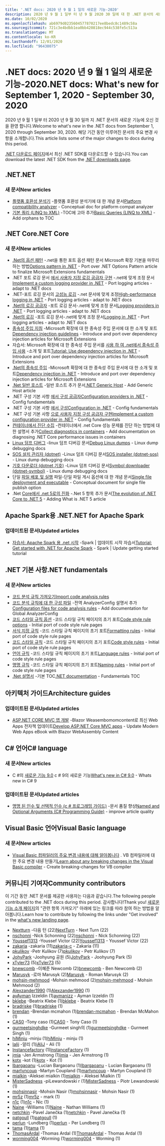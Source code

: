```yaml
---
title: '.NET docs: 2020 년 9 월 1 일의 새로운 기능-2020'
description: 2020 년 9 월 1 일부 터 년 9 월 2020 30 일에 대 한 .NET 문서의 새로운 기능입니다.
ms.date: 10/02/2020
ms.openlocfilehash: ab6979d0235604577870217ee8bedc8c1489c58a
ms.sourcegitcommit: 721c3e4bdbb1ea0bb420818ec944c538fe5c513a
ms.translationtype: MT
ms.contentlocale: ko-KR
ms.lasthandoff: 12/01/2020
ms.locfileid: "96438075"
---
```

# <a name="net-docs-whats-new-for-september-1-2020---september-30-2020"></a><span data-ttu-id="4d80c-103">.NET docs: 2020 년 9 월 1 일의 새로운 기능-2020</span><span class="sxs-lookup"><span data-stu-id="4d80c-103">.NET docs: What's new for September 1, 2020 - September 30, 2020</span></span>

<span data-ttu-id="4d80c-104">2020 년 9 월 1 일부 터 2020 년 9 월 30 일까 지 .NET 문서의 새로운 기능에 오신 것을 환영 합니다.</span><span class="sxs-lookup"><span data-stu-id="4d80c-104">Welcome to what's new in the .NET docs from September 1, 2020 through September 30, 2020.</span></span> <span data-ttu-id="4d80c-105">해당 기간 동안 이루어진 문서의 주요 변경 사항을 소개합니다.</span><span class="sxs-lookup"><span data-stu-id="4d80c-105">This article lists some of the major changes to docs during this period.</span></span>

<span data-ttu-id="4d80c-106">[.NET 다운로드 페이지](https://dotnet.microsoft.com/download)에서 최신 .NET SDK를 다운로드할 수 있습니다.</span><span class="sxs-lookup"><span data-stu-id="4d80c-106">You can download the latest .NET SDK from the [.NET downloads page](https://dotnet.microsoft.com/download).</span></span>

## <a name="net"></a><span data-ttu-id="4d80c-107">.NET</span><span class="sxs-lookup"><span data-stu-id="4d80c-107">.NET</span></span>

### <a name="new-articles"></a><span data-ttu-id="4d80c-108">새 문서</span><span class="sxs-lookup"><span data-stu-id="4d80c-108">New articles</span></span>

- <span data-ttu-id="4d80c-109">[플랫폼 호환성 분석기](../standard/analyzers/platform-compat-analyzer.md) -플랫폼 호환성 분석기에 대 한 개념 문서</span><span class="sxs-lookup"><span data-stu-id="4d80c-109">[Platform compatibility analyzer](../standard/analyzers/platform-compat-analyzer.md) - Conceptual doc for platform compat analyzer</span></span>
- <span data-ttu-id="4d80c-110">[기본 쿼리 (LINQ to XML)](../standard/linq/basic-queries-linq-to-xml.md) -TOC에 고아 추가</span><span class="sxs-lookup"><span data-stu-id="4d80c-110">[Basic Queries (LINQ to XML)](../standard/linq/basic-queries-linq-to-xml.md) - Add orphans to TOC</span></span>

## <a name="net-core"></a><span data-ttu-id="4d80c-111">.NET Core</span><span class="sxs-lookup"><span data-stu-id="4d80c-111">.NET Core</span></span>

### <a name="new-articles"></a><span data-ttu-id="4d80c-112">새 문서</span><span class="sxs-lookup"><span data-stu-id="4d80c-112">New articles</span></span>

- <span data-ttu-id="4d80c-113">[.Net의 옵션 패턴](../core/extensions/options.md) -.net을 통한 포트 옵션 패턴 문서 Microsoft 확장 기본을 마무리 하는 방법</span><span class="sxs-lookup"><span data-stu-id="4d80c-113">[Options pattern in .NET](../core/extensions/options.md) - Port over .NET Options Pattern article to finalize Microsoft Extensions fundamentals</span></span>
- <span data-ttu-id="4d80c-114">.NET 포트 로깅 문서 [에서 사용자 지정 로깅 공급자 구현](../core/extensions/custom-logging-provider.md) -.net에 맞게 조정 문서</span><span class="sxs-lookup"><span data-stu-id="4d80c-114">[Implement a custom logging provider in .NET](../core/extensions/custom-logging-provider.md) - Port logging articles - adapt to .NET docs</span></span>
- <span data-ttu-id="4d80c-115">.NET-포트 로깅 문서의 [고성능 로깅](../core/extensions/high-performance-logging.md) -.net 문서에 맞게 조정</span><span class="sxs-lookup"><span data-stu-id="4d80c-115">[High-performance logging in .NET](../core/extensions/high-performance-logging.md) - Port logging articles - adapt to .NET docs</span></span>
- <span data-ttu-id="4d80c-116">[.Net의 로깅 공급자](../core/extensions/logging-providers.md) -포트 로깅 문서-.net에 맞게 조정 문서</span><span class="sxs-lookup"><span data-stu-id="4d80c-116">[Logging providers in .NET](../core/extensions/logging-providers.md) - Port logging articles - adapt to .NET docs</span></span>
- <span data-ttu-id="4d80c-117">[.Net의 로깅](../core/extensions/logging.md) -포트 로깅 문서-.net에 맞게 조정 문서</span><span class="sxs-lookup"><span data-stu-id="4d80c-117">[Logging in .NET](../core/extensions/logging.md) - Port logging articles - adapt to .NET docs</span></span>
- <span data-ttu-id="4d80c-118">[종속성 주입 지침](../core/extensions/dependency-injection-guidelines.md) -Microsoft 확장에 대 한 종속성 주입 문서에 대 한 소개 및 포트</span><span class="sxs-lookup"><span data-stu-id="4d80c-118">[Dependency injection guidelines](../core/extensions/dependency-injection-guidelines.md) - Introduce and port over dependency injection articles for Microsoft Extensions</span></span>
- <span data-ttu-id="4d80c-119">자습서: Microsoft 확장에 대 한 종속성 주입 문서를 [사용 하 여 .net에서 종속성 주입 사용](../core/extensions/dependency-injection-usage.md) -소개 및 포트</span><span class="sxs-lookup"><span data-stu-id="4d80c-119">[Tutorial: Use dependency injection in .NET](../core/extensions/dependency-injection-usage.md) - Introduce and port over dependency injection articles for Microsoft Extensions</span></span>
- <span data-ttu-id="4d80c-120">[.Net의 종속성 주입](../core/extensions/dependency-injection.md) -Microsoft 확장에 대 한 종속성 주입 문서에 대 한 소개 및 포트</span><span class="sxs-lookup"><span data-stu-id="4d80c-120">[Dependency injection in .NET](../core/extensions/dependency-injection.md) - Introduce and port over dependency injection articles for Microsoft Extensions</span></span>
- <span data-ttu-id="4d80c-121">[.Net 일반 호스트](../core/extensions/generic-host.md) -일반 호스트 추가 문서</span><span class="sxs-lookup"><span data-stu-id="4d80c-121">[.NET Generic Host](../core/extensions/generic-host.md) - Add Generic Host article</span></span>
- <span data-ttu-id="4d80c-122">.NET 구성 기본 사항 [에서 구성 공급자](../core/extensions/configuration-providers.md)</span><span class="sxs-lookup"><span data-stu-id="4d80c-122">[Configuration providers in .NET](../core/extensions/configuration-providers.md) - Config fundamentals</span></span>
- <span data-ttu-id="4d80c-123">.NET 구성 기본 사항 [에서 구성](../core/extensions/configuration.md)</span><span class="sxs-lookup"><span data-stu-id="4d80c-123">[Configuration in .NET](../core/extensions/configuration.md) - Config fundamentals</span></span>
- <span data-ttu-id="4d80c-124">.NET 구성 기본 사항 [으로 사용자 지정 구성 공급자 구현](../core/extensions/custom-configuration-provider.md)</span><span class="sxs-lookup"><span data-stu-id="4d80c-124">[Implement a custom configuration provider in .NET](../core/extensions/custom-configuration-provider.md) - Config fundamentals</span></span>
- <span data-ttu-id="4d80c-125">[컨테이너에서 진단 수집](../core/diagnostics/diagnostics-in-containers.md) -컨테이너에서 .net Core 성능 문제를 진단 하는 방법에 대 한 설명서 추가</span><span class="sxs-lookup"><span data-stu-id="4d80c-125">[Collect diagnostics in containers](../core/diagnostics/diagnostics-in-containers.md) - Add documentation on diagnosing .NET Core performance issues in containers</span></span>
- <span data-ttu-id="4d80c-126">[Linux 덤프 디버그](../core/diagnostics/debug-linux-dumps.md) -linux 덤프 디버깅 문서</span><span class="sxs-lookup"><span data-stu-id="4d80c-126">[Debug Linux dumps](../core/diagnostics/debug-linux-dumps.md) - Linux dump debugging docs</span></span>
- <span data-ttu-id="4d80c-127">[SOS 설치 관리자 (dotnet)](../core/diagnostics/dotnet-sos.md) -Linux 덤프 디버깅 문서</span><span class="sxs-lookup"><span data-stu-id="4d80c-127">[SOS installer (dotnet-sos)](../core/diagnostics/dotnet-sos.md) - Linux dump debugging docs</span></span>
- <span data-ttu-id="4d80c-128">[기호 다운로더 (dotnet 기호)](../core/diagnostics/dotnet-symbol.md) -Linux 덤프 디버깅 문서</span><span class="sxs-lookup"><span data-stu-id="4d80c-128">[Symbol downloader (dotnet-symbol)](../core/diagnostics/dotnet-symbol.md) - Linux dump debugging docs</span></span>
- <span data-ttu-id="4d80c-129">단일 [파일 배포 및 실행](../core/deploying/single-file.md) 파일-단일 파일 게시 옵션에 대 한 개념 문서</span><span class="sxs-lookup"><span data-stu-id="4d80c-129">[Single file deployment and executable](../core/deploying/single-file.md) - Conceptual document for single file publish option</span></span>
- <span data-ttu-id="4d80c-130">.Net [Core에서 .net 5로의 진화](../core/dotnet-five.md) -.Net 5 항목 추가 문서</span><span class="sxs-lookup"><span data-stu-id="4d80c-130">[The evolution of .NET Core to .NET 5](../core/dotnet-five.md) - Adding What is .NET 5 article</span></span>

## <a name="net-for-apache-spark"></a><span data-ttu-id="4d80c-131">Apache Spark용 .NET</span><span class="sxs-lookup"><span data-stu-id="4d80c-131">.NET for Apache Spark</span></span>

### <a name="updated-articles"></a><span data-ttu-id="4d80c-132">업데이트된 문서</span><span class="sxs-lookup"><span data-stu-id="4d80c-132">Updated articles</span></span>

- <span data-ttu-id="4d80c-133">[자습서: Apache Spark 용 .net 시작](../spark/tutorials/get-started.md) -Spark | 업데이트 시작 자습서</span><span class="sxs-lookup"><span data-stu-id="4d80c-133">[Tutorial: Get started with .NET for Apache Spark](../spark/tutorials/get-started.md) - Spark | Update getting started tutorial</span></span>

## <a name="net-fundamentals"></a><span data-ttu-id="4d80c-134">.NET 기본 사항</span><span class="sxs-lookup"><span data-stu-id="4d80c-134">.NET fundamentals</span></span>

### <a name="new-articles"></a><span data-ttu-id="4d80c-135">새 문서</span><span class="sxs-lookup"><span data-stu-id="4d80c-135">New articles</span></span>

- [<span data-ttu-id="4d80c-136">코드 분석 규칙 가져오기</span><span class="sxs-lookup"><span data-stu-id="4d80c-136">Import code analysis rules</span></span>](../fundamentals/code-analysis/quality-rules/index.md)
- <span data-ttu-id="4d80c-137">[코드 분석 규칙에 대 한 구성 파일](../fundamentals/code-analysis/configuration-files.md) -전역 AnalyzerConfig 설명서 추가</span><span class="sxs-lookup"><span data-stu-id="4d80c-137">[Configuration files for code analysis rules](../fundamentals/code-analysis/configuration-files.md) - Add documentation for Global AnalyzerConfig</span></span>
- <span data-ttu-id="4d80c-138">[코드 스타일 규칙 옵션](../fundamentals/code-analysis/code-style-rule-options.md) -코드 스타일 규칙 페이지의 초기 포트</span><span class="sxs-lookup"><span data-stu-id="4d80c-138">[Code style rule options](../fundamentals/code-analysis/code-style-rule-options.md) - Initial port of code style rule pages</span></span>
- <span data-ttu-id="4d80c-139">[서식 지정 규칙](../fundamentals/code-analysis/style-rules/formatting-rules.md) -코드 스타일 규칙 페이지의 초기 포트</span><span class="sxs-lookup"><span data-stu-id="4d80c-139">[Formatting rules](../fundamentals/code-analysis/style-rules/formatting-rules.md) - Initial port of code style rule pages</span></span>
- <span data-ttu-id="4d80c-140">[코드 스타일 규칙](../fundamentals/code-analysis/style-rules/index.md) -코드 스타일 규칙 페이지의 초기 포트</span><span class="sxs-lookup"><span data-stu-id="4d80c-140">[Code style rules](../fundamentals/code-analysis/style-rules/index.md) - Initial port of code style rule pages</span></span>
- <span data-ttu-id="4d80c-141">[언어 규칙](../fundamentals/code-analysis/style-rules/language-rules.md) -코드 스타일 규칙 페이지의 초기 포트</span><span class="sxs-lookup"><span data-stu-id="4d80c-141">[Language rules](../fundamentals/code-analysis/style-rules/language-rules.md) - Initial port of code style rule pages</span></span>
- <span data-ttu-id="4d80c-142">[명명 규칙](../fundamentals/code-analysis/style-rules/naming-rules.md) -코드 스타일 규칙 페이지의 초기 포트</span><span class="sxs-lookup"><span data-stu-id="4d80c-142">[Naming rules](../fundamentals/code-analysis/style-rules/naming-rules.md) - Initial port of code style rule pages</span></span>
- <span data-ttu-id="4d80c-143">[.Net 설명서](../fundamentals/index.yml) -기본 TOC</span><span class="sxs-lookup"><span data-stu-id="4d80c-143">[.NET documentation](../fundamentals/index.yml) - Fundamentals TOC</span></span>

## <a name="architecture-guides"></a><span data-ttu-id="4d80c-144">아키텍처 가이드</span><span class="sxs-lookup"><span data-stu-id="4d80c-144">Architecture guides</span></span>

### <a name="updated-articles"></a><span data-ttu-id="4d80c-145">업데이트된 문서</span><span class="sxs-lookup"><span data-stu-id="4d80c-145">Updated articles</span></span>

- <span data-ttu-id="4d80c-146">[ASP.NET CORE MVC 앱 개발](../architecture/modern-web-apps-azure/develop-asp-net-core-mvc-apps.md) -Blazor Weasembomomcontent로 최신 Web Apps 전자책 업데이트</span><span class="sxs-lookup"><span data-stu-id="4d80c-146">[Develop ASP.NET Core MVC apps](../architecture/modern-web-apps-azure/develop-asp-net-core-mvc-apps.md) - Update Modern Web Apps eBook with Blazor WebAssembly Content</span></span>

## <a name="c-language"></a><span data-ttu-id="4d80c-147">C# 언어</span><span class="sxs-lookup"><span data-stu-id="4d80c-147">C# language</span></span>

### <a name="new-articles"></a><span data-ttu-id="4d80c-148">새 문서</span><span class="sxs-lookup"><span data-stu-id="4d80c-148">New articles</span></span>

- <span data-ttu-id="4d80c-149">C #의 [새로운 기능 9.0](../csharp/whats-new/csharp-9.md) c # 9의 새로운 기능</span><span class="sxs-lookup"><span data-stu-id="4d80c-149">[What's new in C# 9.0](../csharp/whats-new/csharp-9.md) - Whats new in C# 9</span></span>

### <a name="updated-articles"></a><span data-ttu-id="4d80c-150">업데이트된 문서</span><span class="sxs-lookup"><span data-stu-id="4d80c-150">Updated articles</span></span>

- <span data-ttu-id="4d80c-151">[명명 된 인수 및 선택적 인수 (c # 프로그래밍 가이드)](../csharp/programming-guide/classes-and-structs/named-and-optional-arguments.md) -문서 품질 향상</span><span class="sxs-lookup"><span data-stu-id="4d80c-151">[Named and Optional Arguments (C# Programming Guide)](../csharp/programming-guide/classes-and-structs/named-and-optional-arguments.md) - improve article quality</span></span>

## <a name="visual-basic-language"></a><span data-ttu-id="4d80c-152">Visual Basic 언어</span><span class="sxs-lookup"><span data-stu-id="4d80c-152">Visual Basic language</span></span>

### <a name="new-articles"></a><span data-ttu-id="4d80c-153">새 문서</span><span class="sxs-lookup"><span data-stu-id="4d80c-153">New articles</span></span>

- <span data-ttu-id="4d80c-154">[Visual Basic 컴파일러의 주요 변경 내용에 대해 알아봅니다](../visual-basic/whats-new/breaking-changes.md) . VB 컴파일러에 대 한 주요 변경 내용 만들기</span><span class="sxs-lookup"><span data-stu-id="4d80c-154">[Learn about any breaking changes in the Visual Basic compiler](../visual-basic/whats-new/breaking-changes.md) - Create breaking-changes for VB compiler</span></span>

## <a name="community-contributors"></a><span data-ttu-id="4d80c-155">커뮤니티 기여자</span><span class="sxs-lookup"><span data-stu-id="4d80c-155">Community contributors</span></span>

<span data-ttu-id="4d80c-156">이 기간 동안 .NET 문서를 제공한 사용자는 다음과 같습니다.</span><span class="sxs-lookup"><span data-stu-id="4d80c-156">The following people contributed to the .NET docs during this period.</span></span> <span data-ttu-id="4d80c-157">감사합니다!</span><span class="sxs-lookup"><span data-stu-id="4d80c-157">Thank you!</span></span> <span data-ttu-id="4d80c-158">[새로운 기능 소개 페이지](index.yml)의 "관련 항목 가져오기" 아래에 있는 링크를 따라 참여 하는 방법을 알아봅니다.</span><span class="sxs-lookup"><span data-stu-id="4d80c-158">Learn how to contribute by following the links under "Get involved" in the [what's new landing page](index.yml).</span></span>

- <span data-ttu-id="4d80c-159">[Nextturn](https://github.com/NextTurn) -다음 턴 (22)</span><span class="sxs-lookup"><span data-stu-id="4d80c-159">[NextTurn](https://github.com/NextTurn) - Next Turn (22)</span></span>
- <span data-ttu-id="4d80c-160">[nschonni](https://github.com/nschonni) -Nick Schonning (22)</span><span class="sxs-lookup"><span data-stu-id="4d80c-160">[nschonni](https://github.com/nschonni) - Nick Schonning (22)</span></span>
- <span data-ttu-id="4d80c-161">[Youssef1313](https://github.com/Youssef1313) -Youssef Victor (22)</span><span class="sxs-lookup"><span data-stu-id="4d80c-161">[Youssef1313](https://github.com/Youssef1313) - Youssef Victor (22)</span></span>
- <span data-ttu-id="4d80c-162">[zakaria](https://github.com/zakaria-c) -zakaria (11)</span><span class="sxs-lookup"><span data-stu-id="4d80c-162">[zakaria-c](https://github.com/zakaria-c) - Zakaria (11)</span></span>
- <span data-ttu-id="4d80c-163">[pkulikov](https://github.com/pkulikov) -Petr Kulikov (7)</span><span class="sxs-lookup"><span data-stu-id="4d80c-163">[pkulikov](https://github.com/pkulikov) - Petr Kulikov (7)</span></span>
- <span data-ttu-id="4d80c-164">[JohyPark](https://github.com/JohyPark) -Joohyung 공원 (5)</span><span class="sxs-lookup"><span data-stu-id="4d80c-164">[JohyPark](https://github.com/JohyPark) - Joohyung Park (5)</span></span>
- <span data-ttu-id="4d80c-165">[xTyler73](https://github.com/xTyler73) (5)</span><span class="sxs-lookup"><span data-stu-id="4d80c-165">[xTyler73](https://github.com/xTyler73) (5)</span></span>
- <span data-ttu-id="4d80c-166">[bnewcomb](https://github.com/bnewcomb) -이혜준 Newcomb (2)</span><span class="sxs-lookup"><span data-stu-id="4d80c-166">[bnewcomb](https://github.com/bnewcomb) - Ben Newcomb (2)</span></span>
- <span data-ttu-id="4d80c-167">[Marusyk](https://github.com/Marusyk) -로마 Marusyk (2)</span><span class="sxs-lookup"><span data-stu-id="4d80c-167">[Marusyk](https://github.com/Marusyk) - Roman Marusyk (2)</span></span>
- <span data-ttu-id="4d80c-168">[mohsin-mehmood](https://github.com/mohsin-mehmood) -Mohsin mehmood (2)</span><span class="sxs-lookup"><span data-stu-id="4d80c-168">[mohsin-mehmood](https://github.com/mohsin-mehmood) - Mohsin Mehmood (2)</span></span>
- <span data-ttu-id="4d80c-169">[Alexzander1990](https://github.com/Alexzander1990) (1)</span><span class="sxs-lookup"><span data-stu-id="4d80c-169">[Alexzander1990](https://github.com/Alexzander1990) (1)</span></span>
- <span data-ttu-id="4d80c-170">[ayAyman](https://github.com/aymanizz) Izzeldin (1)</span><span class="sxs-lookup"><span data-stu-id="4d80c-170">[aymanizz](https://github.com/aymanizz) - Ayman Izzeldin (1)</span></span>
- <span data-ttu-id="4d80c-171">[bklebe](https://github.com/bklebe) -Beatrix Klebe (1)</span><span class="sxs-lookup"><span data-stu-id="4d80c-171">[bklebe](https://github.com/bklebe) - Beatrix Klebe (1)</span></span>
- <span data-ttu-id="4d80c-172">[bradriske](https://github.com/bradriske) (1)</span><span class="sxs-lookup"><span data-stu-id="4d80c-172">[bradriske](https://github.com/bradriske) (1)</span></span>
- <span data-ttu-id="4d80c-173">[brendan](https://github.com/brendan-mcmahon) -Brendan mcmahon (1)</span><span class="sxs-lookup"><span data-stu-id="4d80c-173">[brendan-mcmahon](https://github.com/brendan-mcmahon) - Brendan McMahon (1)</span></span>
- <span data-ttu-id="4d80c-174">[CAS0](https://github.com/CAS0) -Tony caso (1)</span><span class="sxs-lookup"><span data-stu-id="4d80c-174">[CAS0](https://github.com/CAS0) - Tony Caso (1)</span></span>
- <span data-ttu-id="4d80c-175">[gurmeetsinghdke](https://github.com/gurmeetsinghdke) -Gurmeet singh의 (1)</span><span class="sxs-lookup"><span data-stu-id="4d80c-175">[gurmeetsinghdke](https://github.com/gurmeetsinghdke) - Gurmeet Singh (1)</span></span>
- <span data-ttu-id="4d80c-176">[hiMinju](https://github.com/hiMinju) -minju (1)</span><span class="sxs-lookup"><span data-stu-id="4d80c-176">[hiMinju](https://github.com/hiMinju) - minju (1)</span></span>
- <span data-ttu-id="4d80c-177">[Ialij](https://github.com/iAliJ) -알리 (1)</span><span class="sxs-lookup"><span data-stu-id="4d80c-177">[iAliJ](https://github.com/iAliJ) - Ali (1)</span></span>
- <span data-ttu-id="4d80c-178">[Instancefactory](https://github.com/InstanceFactory) (1)</span><span class="sxs-lookup"><span data-stu-id="4d80c-178">[InstanceFactory](https://github.com/InstanceFactory) (1)</span></span>
- <span data-ttu-id="4d80c-179">[jmia](https://github.com/jmia) -Jen Armstrong (1)</span><span class="sxs-lookup"><span data-stu-id="4d80c-179">[jmia](https://github.com/jmia) - Jen Armstrong (1)</span></span>
- <span data-ttu-id="4d80c-180">[kotx](https://github.com/kotx) -kot (1)</span><span class="sxs-lookup"><span data-stu-id="4d80c-180">[kotx](https://github.com/kotx) - Kot (1)</span></span>
- <span data-ttu-id="4d80c-181">[lbargaoanu](https://github.com/lbargaoanu) -Lucian Bargaoanu (1)</span><span class="sxs-lookup"><span data-stu-id="4d80c-181">[lbargaoanu](https://github.com/lbargaoanu) - Lucian Bargaoanu (1)</span></span>
- <span data-ttu-id="4d80c-182">[martyncoup](https://github.com/martyncoup) -Martyn Coupland (1)</span><span class="sxs-lookup"><span data-stu-id="4d80c-182">[martyncoup](https://github.com/martyncoup) - Martyn Coupland (1)</span></span>
- <span data-ttu-id="4d80c-183">[mialkin](https://github.com/mialkin) -Aleksei mialkin (1)</span><span class="sxs-lookup"><span data-stu-id="4d80c-183">[mialkin](https://github.com/mialkin) - Aleksei Mialkin (1)</span></span>
- <span data-ttu-id="4d80c-184">[MisterSadness](https://github.com/MisterSadness) -piLewandowski r (1)</span><span class="sxs-lookup"><span data-stu-id="4d80c-184">[MisterSadness](https://github.com/MisterSadness) - Piotr Lewandowski (1)</span></span>
- <span data-ttu-id="4d80c-185">[mohsinnasir](https://github.com/mohsinnasir) -Mohsin Nasir (1)</span><span class="sxs-lookup"><span data-stu-id="4d80c-185">[mohsinnasir](https://github.com/mohsinnasir) - Mohsin Nasir (1)</span></span>
- <span data-ttu-id="4d80c-186">[mr5z](https://github.com/mr5z) (1)</span><span class="sxs-lookup"><span data-stu-id="4d80c-186">[mr5z](https://github.com/mr5z) - mark (1)</span></span>
- <span data-ttu-id="4d80c-187">[n1c](https://github.com/n1c) (1)</span><span class="sxs-lookup"><span data-stu-id="4d80c-187">[n1c](https://github.com/n1c) - Nic (1)</span></span>
- <span data-ttu-id="4d80c-188">[Naine](https://github.com/Naine) -Williams (1)</span><span class="sxs-lookup"><span data-stu-id="4d80c-188">[Naine](https://github.com/Naine) - Nathan Williams (1)</span></span>
- <span data-ttu-id="4d80c-189">[netchkin](https://github.com/netchkin) -Pavel Janečka (1)</span><span class="sxs-lookup"><span data-stu-id="4d80c-189">[netchkin](https://github.com/netchkin) - Pavel Janečka (1)</span></span>
- <span data-ttu-id="4d80c-190">[patgoull](https://github.com/patgoull) (1)</span><span class="sxs-lookup"><span data-stu-id="4d80c-190">[patgoull](https://github.com/patgoull) (1)</span></span>
- <span data-ttu-id="4d80c-191">[perlun](https://github.com/perlun) -Lundberg (1)</span><span class="sxs-lookup"><span data-stu-id="4d80c-191">[perlun](https://github.com/perlun) - Per Lundberg (1)</span></span>
- <span data-ttu-id="4d80c-192">[tama](https://github.com/tama) (1)</span><span class="sxs-lookup"><span data-stu-id="4d80c-192">[tama](https://github.com/tama) (1)</span></span>
- <span data-ttu-id="4d80c-193">[ThomasArdal](https://github.com/ThomasArdal) -Thomas Ardal (1)</span><span class="sxs-lookup"><span data-stu-id="4d80c-193">[ThomasArdal](https://github.com/ThomasArdal) - Thomas Ardal (1)</span></span>
- <span data-ttu-id="4d80c-194">[worming004](https://github.com/worming004) -Worming (1)</span><span class="sxs-lookup"><span data-stu-id="4d80c-194">[worming004](https://github.com/worming004) - Worming (1)</span></span>
